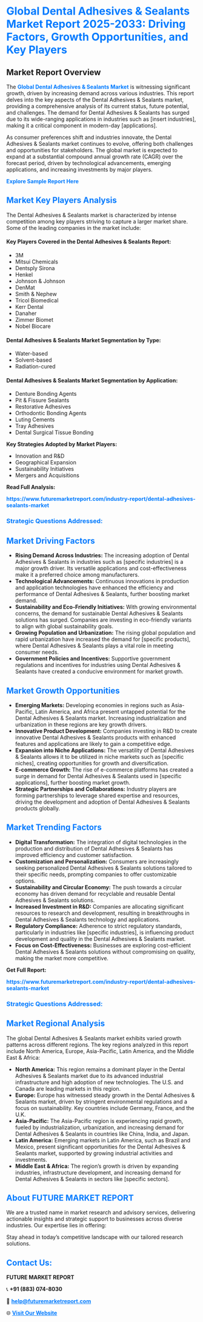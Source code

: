 <h1 style="color: #007BFF;">Global Dental Adhesives & Sealants Market Report 2025-2033: Driving Factors, Growth Opportunities, and Key Players</h1>

<section id="overview">
<h2>Market Report Overview</h2>
<p>The <a href="https://www.futuremarketreport.com/industry-report/dental-adhesives-sealants-market" style="color: #007BFF; text-decoration: none;"><strong>Global Dental Adhesives & Sealants Market</strong></a> is witnessing significant growth, driven by increasing demand across various industries. This report delves into the key aspects of the Dental Adhesives & Sealants market, providing a comprehensive analysis of its current status, future potential, and challenges. The demand for Dental Adhesives & Sealants has surged due to its wide-ranging applications in industries such as [insert industries], making it a critical component in modern-day [applications].</p>
<p>As consumer preferences shift and industries innovate, the Dental Adhesives & Sealants market continues to evolve, offering both challenges and opportunities for stakeholders. The global market is expected to expand at a substantial compound annual growth rate (CAGR) over the forecast period, driven by technological advancements, emerging applications, and increasing investments by major players.</p>
</section>

<section id="overview">
<p><a href="https://www.futuremarketreport.com/request-sample/reportId=82694" style="color: #007BFF; text-decoration: none;"><strong>Explore Sample Report Here</strong></a></p>
</section>

<section id="key-players">
<h2 style="color: #007BFF;">Market Key Players Analysis</h2>
<p>The Dental Adhesives & Sealants market is characterized by intense competition among key players striving to capture a larger market share. Some of the leading companies in the market include:</p>
<h4>Key Players Covered in the Dental Adhesives & Sealants Report:</h4>
<ul><li>3M</li><li>Mitsui Chemicals</li><li>Dentsply Sirona</li><li>Henkel</li><li>Johnson &amp; Johnson</li><li>DenMat</li><li>Smith &amp; Nephew</li><li>Tricol Biomedical</li><li>Kerr Dental</li><li>Danaher</li><li>Zimmer Biomet</li><li>Nobel Biocare</li></ul>
<h4>Dental Adhesives & Sealants Market Segmentation by Type:</h4>
<ul><li>Water-based</li><li>Solvent-based</li><li>Radiation-cured</li></ul>

<h4>Dental Adhesives & Sealants Market Segmentation by Application:</h4>
<ul><li>Denture Bonding Agents</li><li>Pit &amp; Fissure Sealants</li><li>Restorative Adhesives</li><li>Orthodontic Bonding Agents</li><li>Luting Cements</li><li>Tray Adhesives</li><li>Dental Surgical Tissue Bonding</li></ul>
<p><strong>Key Strategies Adopted by Market Players:</strong></p>
<ul>
<li>Innovation and R&D</li>
<li>Geographical Expansion</li>
<li>Sustainability Initiatives</li>
<li>Mergers and Acquisitions</li>
</ul>
</section>

<section>
<p><strong>Read Full Analysis: </strong></p><a href="https://www.futuremarketreport.com/industry-report/dental-adhesives-sealants-market" style="color: #007BFF; text-decoration: none;"><strong>https://www.futuremarketreport.com/industry-report/dental-adhesives-sealants-market</strong></a>
<h3 style="color: #007BFF;">Strategic Questions Addressed:</h3>
</section>

<section id="driving-factors">
<h2 style="color: #007BFF;">Market Driving Factors</h2>
<ul>
<li><strong>Rising Demand Across Industries:</strong> The increasing adoption of Dental Adhesives & Sealants in industries such as [specific industries] is a major growth driver. Its versatile applications and cost-effectiveness make it a preferred choice among manufacturers.</li>
<li><strong>Technological Advancements:</strong> Continuous innovations in production and application technologies have enhanced the efficiency and performance of Dental Adhesives & Sealants, further boosting market demand.</li>
<li><strong>Sustainability and Eco-Friendly Initiatives:</strong> With growing environmental concerns, the demand for sustainable Dental Adhesives & Sealants solutions has surged. Companies are investing in eco-friendly variants to align with global sustainability goals.</li>
<li><strong>Growing Population and Urbanization:</strong> The rising global population and rapid urbanization have increased the demand for [specific products], where Dental Adhesives & Sealants plays a vital role in meeting consumer needs.</li>
<li><strong>Government Policies and Incentives:</strong> Supportive government regulations and incentives for industries using Dental Adhesives & Sealants have created a conducive environment for market growth.</li>
</ul>
</section>

<section id="growth-opportunities">
<h2 style="color: #007BFF;">Market Growth Opportunities</h2>
<ul>
<li><strong>Emerging Markets:</strong> Developing economies in regions such as Asia-Pacific, Latin America, and Africa present untapped potential for the Dental Adhesives & Sealants market. Increasing industrialization and urbanization in these regions are key growth drivers.</li>
<li><strong>Innovative Product Development:</strong> Companies investing in R&D to create innovative Dental Adhesives & Sealants products with enhanced features and applications are likely to gain a competitive edge.</li>
<li><strong>Expansion into Niche Applications:</strong> The versatility of Dental Adhesives & Sealants allows it to be utilized in niche markets such as [specific niches], creating opportunities for growth and diversification.</li>
<li><strong>E-commerce Growth:</strong> The rise of e-commerce platforms has created a surge in demand for Dental Adhesives & Sealants used in [specific applications], further boosting market growth.</li>
<li><strong>Strategic Partnerships and Collaborations:</strong> Industry players are forming partnerships to leverage shared expertise and resources, driving the development and adoption of Dental Adhesives & Sealants products globally.</li>
</ul>
</section>

<section id="trending-factors">
<h2 style="color: #007BFF;">Market Trending Factors</h2>
<ul>
<li><strong>Digital Transformation:</strong> The integration of digital technologies in the production and distribution of Dental Adhesives & Sealants has improved efficiency and customer satisfaction.</li>
<li><strong>Customization and Personalization:</strong> Consumers are increasingly seeking personalized Dental Adhesives & Sealants solutions tailored to their specific needs, prompting companies to offer customizable options.</li>
<li><strong>Sustainability and Circular Economy:</strong> The push towards a circular economy has driven demand for recyclable and reusable Dental Adhesives & Sealants solutions.</li>
<li><strong>Increased Investment in R&D:</strong> Companies are allocating significant resources to research and development, resulting in breakthroughs in Dental Adhesives & Sealants technology and applications.</li>
<li><strong>Regulatory Compliance:</strong> Adherence to strict regulatory standards, particularly in industries like [specific industries], is influencing product development and quality in the Dental Adhesives & Sealants market.</li>
<li><strong>Focus on Cost-Effectiveness:</strong> Businesses are exploring cost-efficient Dental Adhesives & Sealants solutions without compromising on quality, making the market more competitive.</li>
</ul>
</section>

<section>
<p><strong>Get Full Report: </strong></p><a href="https://www.futuremarketreport.com/industry-report/dental-adhesives-sealants-market" style="color: #007BFF; text-decoration: none;"><strong>https://www.futuremarketreport.com/industry-report/dental-adhesives-sealants-market</strong></a>
<h3 style="color: #007BFF;">Strategic Questions Addressed:</h3>
</section>


<section id="regional-analysis">
<h2 style="color: #007BFF;">Market Regional Analysis</h2>
<p>The global Dental Adhesives & Sealants market exhibits varied growth patterns across different regions. The key regions analyzed in this report include North America, Europe, Asia-Pacific, Latin America, and the Middle East & Africa:</p>
<ul>
<li><strong>North America:</strong> This region remains a dominant player in the Dental Adhesives & Sealants market due to its advanced industrial infrastructure and high adoption of new technologies. The U.S. and Canada are leading markets in this region.</li>
<li><strong>Europe:</strong> Europe has witnessed steady growth in the Dental Adhesives & Sealants market, driven by stringent environmental regulations and a focus on sustainability. Key countries include Germany, France, and the U.K.</li>
<li><strong>Asia-Pacific:</strong> The Asia-Pacific region is experiencing rapid growth, fueled by industrialization, urbanization, and increasing demand for Dental Adhesives & Sealants in countries like China, India, and Japan.</li>
<li><strong>Latin America:</strong> Emerging markets in Latin America, such as Brazil and Mexico, present significant opportunities for the Dental Adhesives & Sealants market, supported by growing industrial activities and investments.</li>
<li><strong>Middle East & Africa:</strong> The region’s growth is driven by expanding industries, infrastructure development, and increasing demand for Dental Adhesives & Sealants in sectors like [specific sectors].</li>
</ul>
</section>

<footer>
<h2 style="color: #007BFF;">About FUTURE MARKET REPORT</h2>
<p>We are a trusted name in market research and advisory services, delivering actionable insights and strategic support to businesses across diverse industries. Our expertise lies in offering:</p>

<p>Stay ahead in today’s competitive landscape with our tailored research solutions.</p>

<h2 style="color: #007BFF;">Contact Us:</h2>
<p><strong>FUTURE MARKET REPORT</strong></p>
<p>📞 <strong>+91 (883) 074-8030</strong></p>
<p>📧 <strong><a href="mailto:help@futuremarketreport.com" style="color: #007BFF;">help@futuremarketreport.com</a></strong></p>
<p>🌐 <strong><a href="https://www.futuremarketreport.com/" style="color: #007BFF;">Visit Our Website</a></strong></p>
</footer>